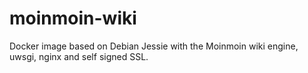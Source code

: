 moinmoin-wiki
=============

Docker image based on Debian Jessie with the Moinmoin wiki engine, uwsgi, nginx and self signed SSL.
